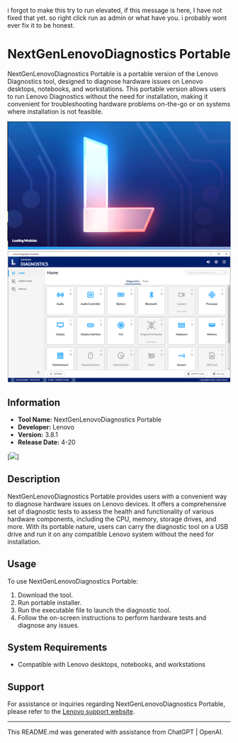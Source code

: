 i forgot to make this try to run elevated, if this message is here, I have not fixed that yet. so right click run as admin or what have you.
i probably wont ever fix it to be honest.

# NextGenLenovoDiagnostics Portable

NextGenLenovoDiagnostics Portable is a portable version of the Lenovo Diagnostics tool, designed to diagnose hardware issues on Lenovo desktops, notebooks, and workstations. This portable version allows users to run Lenovo Diagnostics without the need for installation, making it convenient for troubleshooting hardware problems on-the-go or on systems where installation is not feasible.



<center>
<img src="https://github.com/whalelinguni/NextGenLenovoDiagnostics-Portable/blob/main/Lenovo01.png">
<img src="https://github.com/whalelinguni/NextGenLenovoDiagnostics-Portable/blob/main/Lenovo02.png">
</center>

## Information

- **Tool Name:** NextGenLenovoDiagnostics Portable
- **Developer:** Lenovo
- **Version:** 3.8.1
- **Release Date:** 4-20 


[<img src="https://media3.giphy.com/media/v1.Y2lkPTc5MGI3NjExeHBoMDcyMG0wM2s4cXpkOWE1dmdhazllOGZiZGw5ejdwcTc1ZHA4biZlcD12MV9pbnRlcm5hbF9naWZfYnlfaWQmY3Q9Zw/ol4b0CLt1EDio/giphy.webp" width="150"/>]

## Description

NextGenLenovoDiagnostics Portable provides users with a convenient way to diagnose hardware issues on Lenovo devices. It offers a comprehensive set of diagnostic tests to assess the health and functionality of various hardware components, including the CPU, memory, storage drives, and more. With its portable nature, users can carry the diagnostic tool on a USB drive and run it on any compatible Lenovo system without the need for installation.

## Usage

To use NextGenLenovoDiagnostics Portable:

1. Download the tool.
2. Run portable installer.
3. Run the executable file to launch the diagnostic tool.
4. Follow the on-screen instructions to perform hardware tests and diagnose any issues.

## System Requirements

- Compatible with Lenovo desktops, notebooks, and workstations

## Support

For assistance or inquiries regarding NextGenLenovoDiagnostics Portable, please refer to the [Lenovo support website](https://support.lenovo.com/us/en/).

---
This README.md was generated with assistance from ChatGPT | OpenAI.
